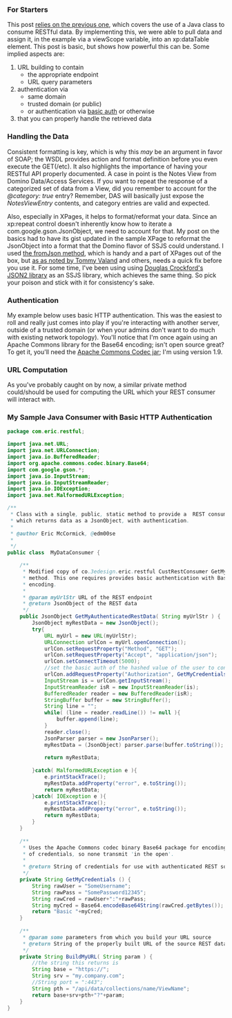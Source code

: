 ### For Starters
This post <a href="{{ book.site }}/xpages/rest-consumption-server-side/">relies on the previous one</a>, which covers the use of a Java class to consume RESTful data. By implementing this, we were able to pull data and assign it, in the example via a viewScope variable, into an xp:dataTable element. This post is basic, but shows how powerful this can be. Some implied aspects are:

1. URL building to contain
	* the appropriate endpoint
	* URL query parameters
2. authentication via
	* same domain
	* trusted domain (or public)
	* or authentication via [basic auth](http://en.wikipedia.org/wiki/Basic_access_authentication) or otherwise
3. that you can properly handle the retrieved data

### Handling the Data
Consistent formatting is key, which is why this _may_ be an argument in favor of SOAP; the WSDL provides action and format definition before you even execute the GET(/etc). It also highlights the importance of having your RESTful API properly documented. A case in point is the Notes View from Domino Data/Access Services. If you want to repeat the response of a categorized set of data from a View, did you remember to account for the _@category: true_ entry? Remember, DAS will basically just expose the _NotesViewEntry_ contents, and category entries are valid and expected.

Also, especially in XPages, it helps to format/reformat your data. Since an xp:repeat control doesn't inherently know how to iterate a com.google.gson.JsonObject, we need to account for that. My post on the basics had to have its gist updated in the sample XPage to reformat the JsonObject into a format that the Domino flavor of SSJS could understand. I used [the fromJson method](http://dontpanic82.blogspot.com/2010/09/xpages-ssjs-code-snippet-that-lets-you.html), which is handy and a part of XPages out of the box, but [as as noted by Tommy Valand](http://dontpanic82.blogspot.com/2010/10/xpages-bug-in-fromjson-with-fix.html) and others, needs a quick fix before you use it. For some time, I've been using using [Douglas Crockford's JSON2 library](http://github.com/douglascrockford/JSON-js/blob/master/json2.js) as an SSJS library, which achieves the same thing. So pick your poison and stick with it for consistency's sake.

### Authentication
My example below uses basic HTTP authentication. This was the easiest to roll and really just comes into play if you're interacting with another server, outside of a trusted domain (or when your admins don't want to do much with existing network topology). You'll notice that I'm once again using an Apache Commons library for the Base64 encoding; isn't open source great? To get it, you'll need the [Apache Commons Codec jar](http://commons.apache.org/proper/commons-codec/); I'm using version 1.9.

### URL Computation
As you've probably caught on by now, a similar private method could/should be used for computing the URL which your REST consumer will interact with.

### My Sample Java Consumer with Basic HTTP Authentication 
```java
package com.eric.restful;

import java.net.URL;
import java.net.URLConnection;
import java.io.BufferedReader;
import org.apache.commons.codec.binary.Base64;
import com.google.gson.*;
import java.io.InputStream;
import java.io.InputStreamReader;
import java.io.IOException;
import java.net.MalformedURLException;

/**
 * Class with a single, public, static method to provide a  REST consumer
 * which returns data as a JsonObject, with authentication.
 * 
 * @author Eric McCormick, @edm00se
 * 
 */
public class  MyDataConsumer {

	/**
	 * Modified copy of co.3edesign.eric.restful CustRestConsumer GetMyData
	 * method. This one requires provides basic authentication with Base64
	 * encoding.
	 * 
	 * @param myUrlStr URL of the REST endpoint
	 * @return JsonObject of the REST data
	 */
	public JsonObject GetMyAuthenticatedRestData( String myUrlStr ) {
		JsonObject myRestData = new JsonObject();
		try{
			URL myUrl = new URL(myUrlStr);
			URLConnection urlCon = myUrl.openConnection();
			urlCon.setRequestProperty("Method", "GET");
			urlCon.setRequestProperty("Accept", "application/json");
			urlCon.setConnectTimeout(5000);
			//set the basic auth of the hashed value of the user to connect
			urlCon.addRequestProperty("Authorization", GetMyCredentials() );
			InputStream is = urlCon.getInputStream();
			InputStreamReader isR = new InputStreamReader(is);
			BufferedReader reader = new BufferedReader(isR);
			StringBuffer buffer = new StringBuffer();
			String line = "";
			while( (line = reader.readLine()) != null ){
				buffer.append(line);
			}
			reader.close();
			JsonParser parser = new JsonParser();
			myRestData = (JsonObject) parser.parse(buffer.toString());
			
			return myRestData;
			
		}catch( MalformedURLException e ){
			e.printStackTrace();
			myRestData.addProperty("error", e.toString());
			return myRestData;
		}catch( IOException e ){
			e.printStackTrace();
			myRestData.addProperty("error", e.toString());
			return myRestData;
		}
	}
	
	/**
	 * Uses the Apache Commons codec binary Base64 package for encoding 
	 * of credentials, so none transmit 'in the open'.
	 * 
	 * @return String of credentials for use with authenticated REST source
	 */
	private String GetMyCredentials () {
		String rawUser = "SomeUsername";
		String rawPass = "SomePassword12345";
		String rawCred = rawUser+":"+rawPass;
		String myCred = Base64.encodeBase64String(rawCred.getBytes());
		return "Basic "+myCred;
	}
	
	/**
	 * @param some parameters from which you build your URL source
	 * @return String of the properly built URL of the source REST data
	 */
	private String BuildMyURL( String param ) {
		//the string this returns is 
		String base = "https://";
		String srv = "my.company.com";
		//String port = ":443";
		String pth = "/api/data/collections/name/ViewName";
		return base+srv+pth+"?"+param;
	}
}
```